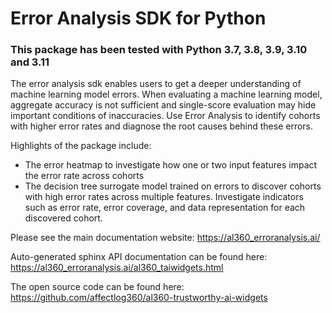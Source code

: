 # Error Analysis SDK for Python

### This package has been tested with Python 3.7, 3.8, 3.9, 3.10 and 3.11

The error analysis sdk enables users to get a deeper understanding of machine learning model errors. When evaluating a machine learning model, aggregate accuracy is not sufficient and single-score evaluation may hide important conditions of inaccuracies. Use Error Analysis to identify cohorts with higher error rates and diagnose the root causes behind these errors.

Highlights of the package include:

- The error heatmap to investigate how one or two input features impact the error rate across cohorts
- The decision tree surrogate model trained on errors to discover cohorts with high error rates across multiple features. Investigate indicators such as error rate, error coverage, and data representation for each discovered cohort.

Please see the main documentation website:
https://al360_erroranalysis.ai/

Auto-generated sphinx API documentation can be found here:
https://al360_erroranalysis.ai/al360_taiwidgets.html

The open source code can be found here:
https://github.com/affectlog360/al360-trustworthy-ai-widgets
